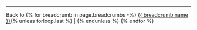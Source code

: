 
---

Back to
{% for breadcrumb in page.breadcrumbs -%}
[{{ breadcrumb.name }}]({{breadcrumb.path}}){% unless forloop.last %} | {% endunless %}
{% endfor %}
